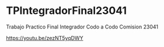 # TPIntegradorFinal23041
Trabajo Practico Final Integrador Codo a Codo Comision 23041

https://youtu.be/zezNT5yqDWY
